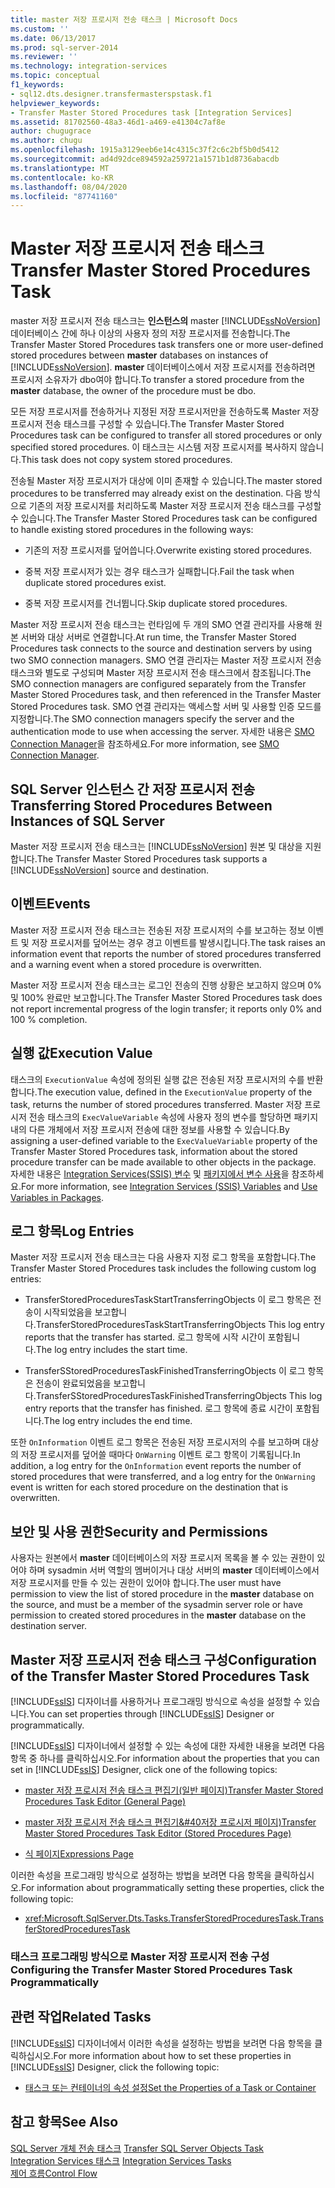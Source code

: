 ```yaml
---
title: master 저장 프로시저 전송 태스크 | Microsoft Docs
ms.custom: ''
ms.date: 06/13/2017
ms.prod: sql-server-2014
ms.reviewer: ''
ms.technology: integration-services
ms.topic: conceptual
f1_keywords:
- sql12.dts.designer.transfermasterspstask.f1
helpviewer_keywords:
- Transfer Master Stored Procedures task [Integration Services]
ms.assetid: 81702560-48a3-46d1-a469-e41304c7af8e
author: chugugrace
ms.author: chugu
ms.openlocfilehash: 1915a3129eeb6e14c4315c37f2c6c2bf5b0d5412
ms.sourcegitcommit: ad4d92dce894592a259721a1571b1d8736abacdb
ms.translationtype: MT
ms.contentlocale: ko-KR
ms.lasthandoff: 08/04/2020
ms.locfileid: "87741160"
---
```

# <a name="transfer-master-stored-procedures-task"></a><span data-ttu-id="2d1eb-102">Master 저장 프로시저 전송 태스크</span><span class="sxs-lookup"><span data-stu-id="2d1eb-102">Transfer Master Stored Procedures Task</span></span>
  <span data-ttu-id="2d1eb-103">master 저장 프로시저 전송 태스크는 **인스턴스의** master [!INCLUDE[ssNoVersion](../../includes/ssnoversion-md.md)]데이터베이스 간에 하나 이상의 사용자 정의 저장 프로시저를 전송합니다.</span><span class="sxs-lookup"><span data-stu-id="2d1eb-103">The Transfer Master Stored Procedures task transfers one or more user-defined stored procedures between **master** databases on instances of [!INCLUDE[ssNoVersion](../../includes/ssnoversion-md.md)].</span></span> <span data-ttu-id="2d1eb-104">**master** 데이터베이스에서 저장 프로시저를 전송하려면 프로시저 소유자가 dbo여야 합니다.</span><span class="sxs-lookup"><span data-stu-id="2d1eb-104">To transfer a stored procedure from the **master** database, the owner of the procedure must be dbo.</span></span>  
  
 <span data-ttu-id="2d1eb-105">모든 저장 프로시저를 전송하거나 지정된 저장 프로시저만을 전송하도록 Master 저장 프로시저 전송 태스크를 구성할 수 있습니다.</span><span class="sxs-lookup"><span data-stu-id="2d1eb-105">The Transfer Master Stored Procedures task can be configured to transfer all stored procedures or only specified stored procedures.</span></span> <span data-ttu-id="2d1eb-106">이 태스크는 시스템 저장 프로시저를 복사하지 않습니다.</span><span class="sxs-lookup"><span data-stu-id="2d1eb-106">This task does not copy system stored procedures.</span></span>  
  
 <span data-ttu-id="2d1eb-107">전송될 Master 저장 프로시저가 대상에 이미 존재할 수 있습니다.</span><span class="sxs-lookup"><span data-stu-id="2d1eb-107">The master stored procedures to be transferred may already exist on the destination.</span></span> <span data-ttu-id="2d1eb-108">다음 방식으로 기존의 저장 프로시저를 처리하도록 Master 저장 프로시저 전송 태스크를 구성할 수 있습니다.</span><span class="sxs-lookup"><span data-stu-id="2d1eb-108">The Transfer Master Stored Procedures task can be configured to handle existing stored procedures in the following ways:</span></span>  
  
-   <span data-ttu-id="2d1eb-109">기존의 저장 프로시저를 덮어씁니다.</span><span class="sxs-lookup"><span data-stu-id="2d1eb-109">Overwrite existing stored procedures.</span></span>  
  
-   <span data-ttu-id="2d1eb-110">중복 저장 프로시저가 있는 경우 태스크가 실패합니다.</span><span class="sxs-lookup"><span data-stu-id="2d1eb-110">Fail the task when duplicate stored procedures exist.</span></span>  
  
-   <span data-ttu-id="2d1eb-111">중복 저장 프로시저를 건너뜁니다.</span><span class="sxs-lookup"><span data-stu-id="2d1eb-111">Skip duplicate stored procedures.</span></span>  
  
 <span data-ttu-id="2d1eb-112">Master 저장 프로시저 전송 태스크는 런타임에 두 개의 SMO 연결 관리자를 사용해 원본 서버와 대상 서버로 연결합니다.</span><span class="sxs-lookup"><span data-stu-id="2d1eb-112">At run time, the Transfer Master Stored Procedures task connects to the source and destination servers by using two SMO connection managers.</span></span> <span data-ttu-id="2d1eb-113">SMO 연결 관리자는 Master 저장 프로시저 전송 태스크와 별도로 구성되며 Master 저장 프로시저 전송 태스크에서 참조됩니다.</span><span class="sxs-lookup"><span data-stu-id="2d1eb-113">The SMO connection managers are configured separately from the Transfer Master Stored Procedures task, and then referenced in the Transfer Master Stored Procedures task.</span></span> <span data-ttu-id="2d1eb-114">SMO 연결 관리자는 액세스할 서버 및 사용할 인증 모드를 지정합니다.</span><span class="sxs-lookup"><span data-stu-id="2d1eb-114">The SMO connection managers specify the server and the authentication mode to use when accessing the server.</span></span> <span data-ttu-id="2d1eb-115">자세한 내용은 [SMO Connection Manager](../connection-manager/smo-connection-manager.md)을 참조하세요.</span><span class="sxs-lookup"><span data-stu-id="2d1eb-115">For more information, see [SMO Connection Manager](../connection-manager/smo-connection-manager.md).</span></span>  
  
## <a name="transferring-stored-procedures-between-instances-of-sql-server"></a><span data-ttu-id="2d1eb-116">SQL Server 인스턴스 간 저장 프로시저 전송</span><span class="sxs-lookup"><span data-stu-id="2d1eb-116">Transferring Stored Procedures Between Instances of SQL Server</span></span>  
 <span data-ttu-id="2d1eb-117">Master 저장 프로시저 전송 태스크는 [!INCLUDE[ssNoVersion](../../includes/ssnoversion-md.md)] 원본 및 대상을 지원합니다.</span><span class="sxs-lookup"><span data-stu-id="2d1eb-117">The Transfer Master Stored Procedures task supports a [!INCLUDE[ssNoVersion](../../includes/ssnoversion-md.md)] source and destination.</span></span>  
  
## <a name="events"></a><span data-ttu-id="2d1eb-118">이벤트</span><span class="sxs-lookup"><span data-stu-id="2d1eb-118">Events</span></span>  
 <span data-ttu-id="2d1eb-119">Master 저장 프로시저 전송 태스크는 전송된 저장 프로시저의 수를 보고하는 정보 이벤트 및 저장 프로시저를 덮어쓰는 경우 경고 이벤트를 발생시킵니다.</span><span class="sxs-lookup"><span data-stu-id="2d1eb-119">The task raises an information event that reports the number of stored procedures transferred and a warning event when a stored procedure is overwritten.</span></span>  
  
 <span data-ttu-id="2d1eb-120">Master 저장 프로시저 전송 태스크는 로그인 전송의 진행 상황은 보고하지 않으며 0% 및 100% 완료만 보고합니다.</span><span class="sxs-lookup"><span data-stu-id="2d1eb-120">The Transfer Master Stored Procedures task does not report incremental progress of the login transfer; it reports only 0% and 100 % completion.</span></span>  
  
## <a name="execution-value"></a><span data-ttu-id="2d1eb-121">실행 값</span><span class="sxs-lookup"><span data-stu-id="2d1eb-121">Execution Value</span></span>  
 <span data-ttu-id="2d1eb-122">태스크의 `ExecutionValue` 속성에 정의된 실행 값은 전송된 저장 프로시저의 수를 반환합니다.</span><span class="sxs-lookup"><span data-stu-id="2d1eb-122">The execution value, defined in the `ExecutionValue` property of the task, returns the number of stored procedures transferred.</span></span> <span data-ttu-id="2d1eb-123">Master 저장 프로시저 전송 태스크의 `ExecValueVariable` 속성에 사용자 정의 변수를 할당하면 패키지 내의 다른 개체에서 저장 프로시저 전송에 대한 정보를 사용할 수 있습니다.</span><span class="sxs-lookup"><span data-stu-id="2d1eb-123">By assigning a user-defined variable to the `ExecValueVariable` property of the Transfer Master Stored Procedures task, information about the stored procedure transfer can be made available to other objects in the package.</span></span> <span data-ttu-id="2d1eb-124">자세한 내용은 [Integration Services&#40;SSIS&#41; 변수](../integration-services-ssis-variables.md) 및 [패키지에서 변수 사용](../use-variables-in-packages.md)을 참조하세요.</span><span class="sxs-lookup"><span data-stu-id="2d1eb-124">For more information, see [Integration Services &#40;SSIS&#41; Variables](../integration-services-ssis-variables.md) and [Use Variables in Packages](../use-variables-in-packages.md).</span></span>  
  
## <a name="log-entries"></a><span data-ttu-id="2d1eb-125">로그 항목</span><span class="sxs-lookup"><span data-stu-id="2d1eb-125">Log Entries</span></span>  
 <span data-ttu-id="2d1eb-126">Master 저장 프로시저 전송 태스크는 다음 사용자 지정 로그 항목을 포함합니다.</span><span class="sxs-lookup"><span data-stu-id="2d1eb-126">The Transfer Master Stored Procedures task includes the following custom log entries:</span></span>  
  
-   <span data-ttu-id="2d1eb-127">TransferStoredProceduresTaskStartTransferringObjects  이 로그 항목은 전송이 시작되었음을 보고합니다.</span><span class="sxs-lookup"><span data-stu-id="2d1eb-127">TransferStoredProceduresTaskStartTransferringObjects  This log entry reports that the transfer has started.</span></span> <span data-ttu-id="2d1eb-128">로그 항목에 시작 시간이 포함됩니다.</span><span class="sxs-lookup"><span data-stu-id="2d1eb-128">The log entry includes the start time.</span></span>  
  
-   <span data-ttu-id="2d1eb-129">TransferSStoredProceduresTaskFinishedTransferringObjects  이 로그 항목은 전송이 완료되었음을 보고합니다.</span><span class="sxs-lookup"><span data-stu-id="2d1eb-129">TransferSStoredProceduresTaskFinishedTransferringObjects  This log entry reports that the transfer has finished.</span></span> <span data-ttu-id="2d1eb-130">로그 항목에 종료 시간이 포함됩니다.</span><span class="sxs-lookup"><span data-stu-id="2d1eb-130">The log entry includes the end time.</span></span>  
  
 <span data-ttu-id="2d1eb-131">또한 `OnInformation` 이벤트 로그 항목은 전송된 저장 프로시저의 수를 보고하며 대상의 저장 프로시저를 덮어쓸 때마다 `OnWarning` 이벤트 로그 항목이 기록됩니다.</span><span class="sxs-lookup"><span data-stu-id="2d1eb-131">In addition, a log entry for the `OnInformation` event reports the number of stored procedures that were transferred, and a log entry for the `OnWarning` event is written for each stored procedure on the destination that is overwritten.</span></span>  
  
## <a name="security-and-permissions"></a><span data-ttu-id="2d1eb-132">보안 및 사용 권한</span><span class="sxs-lookup"><span data-stu-id="2d1eb-132">Security and Permissions</span></span>  
 <span data-ttu-id="2d1eb-133">사용자는 원본에서 **master** 데이터베이스의 저장 프로시저 목록을 볼 수 있는 권한이 있어야 하며 sysadmin 서버 역할의 멤버이거나 대상 서버의 **master** 데이터베이스에서 저장 프로시저를 만들 수 있는 권한이 있어야 합니다.</span><span class="sxs-lookup"><span data-stu-id="2d1eb-133">The user must have permission to view the list of stored procedure in the **master** database on the source, and must be a member of the sysadmin server role or have permission to created stored procedures in the **master** database on the destination server.</span></span>  
  
## <a name="configuration-of-the-transfer-master-stored-procedures-task"></a><span data-ttu-id="2d1eb-134">Master 저장 프로시저 전송 태스크 구성</span><span class="sxs-lookup"><span data-stu-id="2d1eb-134">Configuration of the Transfer Master Stored Procedures Task</span></span>  
 <span data-ttu-id="2d1eb-135">[!INCLUDE[ssIS](../../includes/ssis-md.md)] 디자이너를 사용하거나 프로그래밍 방식으로 속성을 설정할 수 있습니다.</span><span class="sxs-lookup"><span data-stu-id="2d1eb-135">You can set properties through [!INCLUDE[ssIS](../../includes/ssis-md.md)] Designer or programmatically.</span></span>  
  
 <span data-ttu-id="2d1eb-136">[!INCLUDE[ssIS](../../includes/ssis-md.md)] 디자이너에서 설정할 수 있는 속성에 대한 자세한 내용을 보려면 다음 항목 중 하나를 클릭하십시오.</span><span class="sxs-lookup"><span data-stu-id="2d1eb-136">For information about the properties that you can set in [!INCLUDE[ssIS](../../includes/ssis-md.md)] Designer, click one of the following topics:</span></span>  
  
-   [<span data-ttu-id="2d1eb-137">master 저장 프로시저 전송 태스크 편집기&#40;일반 페이지&#41;</span><span class="sxs-lookup"><span data-stu-id="2d1eb-137">Transfer Master Stored Procedures Task Editor &#40;General Page&#41;</span></span>](../general-page-of-integration-services-designers-options.md)  
  
-   [<span data-ttu-id="2d1eb-138">master 저장 프로시저 전송 태스크 편집기&#40저장 프로시저 페이지&#41;</span><span class="sxs-lookup"><span data-stu-id="2d1eb-138">Transfer Master Stored Procedures Task Editor &#40;Stored Procedures Page&#41;</span></span>](../transfer-master-stored-procedures-task-editor-stored-procedures-page.md)  
  
-   [<span data-ttu-id="2d1eb-139">식 페이지</span><span class="sxs-lookup"><span data-stu-id="2d1eb-139">Expressions Page</span></span>](../expressions/expressions-page.md)  
  
 <span data-ttu-id="2d1eb-140">이러한 속성을 프로그래밍 방식으로 설정하는 방법을 보려면 다음 항목을 클릭하십시오.</span><span class="sxs-lookup"><span data-stu-id="2d1eb-140">For information about programmatically setting these properties, click the following topic:</span></span>  
  
-   <xref:Microsoft.SqlServer.Dts.Tasks.TransferStoredProceduresTask.TransferStoredProceduresTask>  
  
### <a name="configuring-the-transfer-master-stored-procedures-task-programmatically"></a><span data-ttu-id="2d1eb-141">태스크 프로그래밍 방식으로 Master 저장 프로시저 전송 구성</span><span class="sxs-lookup"><span data-stu-id="2d1eb-141">Configuring the Transfer Master Stored Procedures Task Programmatically</span></span>  
  
## <a name="related-tasks"></a><span data-ttu-id="2d1eb-142">관련 작업</span><span class="sxs-lookup"><span data-stu-id="2d1eb-142">Related Tasks</span></span>  
 <span data-ttu-id="2d1eb-143">[!INCLUDE[ssIS](../../includes/ssis-md.md)] 디자이너에서 이러한 속성을 설정하는 방법을 보려면 다음 항목을 클릭하십시오.</span><span class="sxs-lookup"><span data-stu-id="2d1eb-143">For more information about how to set these properties in [!INCLUDE[ssIS](../../includes/ssis-md.md)] Designer, click the following topic:</span></span>  
  
-   [<span data-ttu-id="2d1eb-144">태스크 또는 컨테이너의 속성 설정</span><span class="sxs-lookup"><span data-stu-id="2d1eb-144">Set the Properties of a Task or Container</span></span>](../set-the-properties-of-a-task-or-container.md)  
  
## <a name="see-also"></a><span data-ttu-id="2d1eb-145">참고 항목</span><span class="sxs-lookup"><span data-stu-id="2d1eb-145">See Also</span></span>  
 <span data-ttu-id="2d1eb-146">[SQL Server 개체 전송 태스크](transfer-sql-server-objects-task.md) </span><span class="sxs-lookup"><span data-stu-id="2d1eb-146">[Transfer SQL Server Objects Task](transfer-sql-server-objects-task.md) </span></span>  
 <span data-ttu-id="2d1eb-147">[Integration Services 태스크](integration-services-tasks.md) </span><span class="sxs-lookup"><span data-stu-id="2d1eb-147">[Integration Services Tasks](integration-services-tasks.md) </span></span>  
 [<span data-ttu-id="2d1eb-148">제어 흐름</span><span class="sxs-lookup"><span data-stu-id="2d1eb-148">Control Flow</span></span>](control-flow.md)  
  
  
